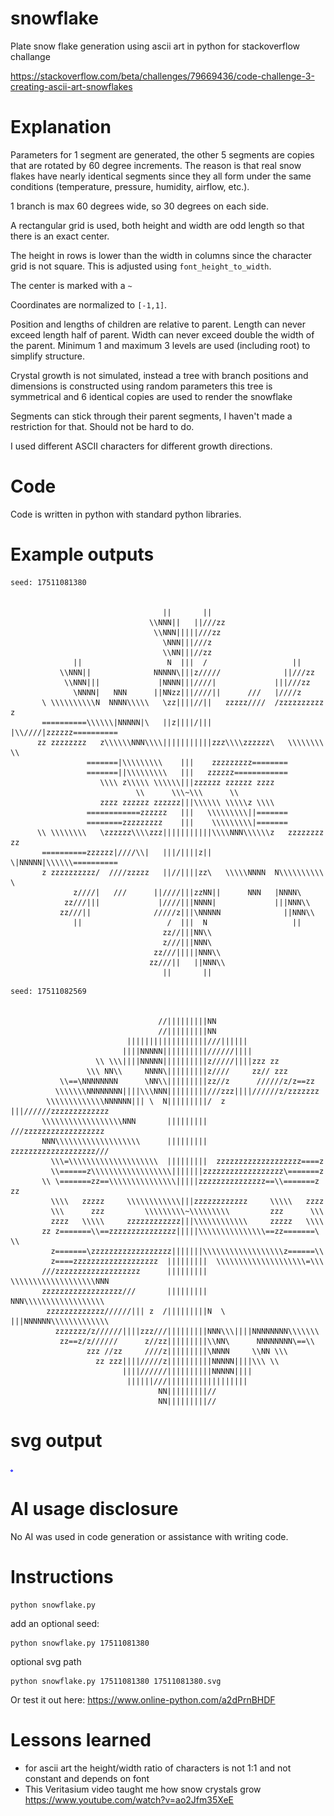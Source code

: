 # snowflake

Plate snow flake generation using ascii art in python for stackoverflow challange

https://stackoverflow.com/beta/challenges/79669436/code-challenge-3-creating-ascii-art-snowflakes


# Explanation

Parameters for 1 segment are generated, the other 5 segments are copies that are rotated by 60 degree increments. The reason is that real snow flakes have nearly identical segments since they all form under the same conditions (temperature, pressure, humidity, airflow, etc.).

1 branch is max 60 degrees wide, so 30 degrees on each side.

A rectangular grid is used, both height and width are odd length so that there is an exact center.

The height in rows is lower than the width in columns since the character grid is not square. This is adjusted using `font_height_to_width`.

The center is marked with a `~`

Coordinates are normalized to `[-1,1]`.

Position and lengths of children are relative to parent.
Length can never exceed length half of parent.
Width can never exceed double the width of the parent.
Minimum 1 and maximum 3 levels are used (including root) to simplify structure.

Crystal growth is not simulated, instead a tree with branch positions and dimensions is constructed using random parameters
this tree is symmetrical and 6 identical copies are used to render the snowflake

Segments can stick through their parent segments, I haven't made a restriction for that. Should not be hard to do.

I used different ASCII characters for different growth directions.

# Code

Code is written in python with standard python libraries.

# Example outputs

```
seed: 17511081380


                                  ||       ||
                               \\NNN||   ||///zz
                                \\NNN|||||///zz
                                  \NNN|||///z
                                  \\NN|||//zz
              ||                   N  |||  /                   ||
           \\NNN||              NNNNN\|||z/////              ||///zz
            \\NNN|||             |NNNN|||////|             |||///zz
              \NNNN|   NNN      ||NNzz|||////||      ///   |////z
       \ \\\\\\\\\\N  NNNN\\\\\   \zz||||//||   zzzzz////  /zzzzzzzzzz z
       ==========\\\\\\|NNNNN|\   ||z||||/|||   |\\////|zzzzzz==========
      zz zzzzzzzz   z\\\\\\NNN\\\\|||||||||||zzz\\\\zzzzzz\   \\\\\\\\ \\
                 =======|\\\\\\\\\    |||    zzzzzzzzz========
                 =======||\\\\\\\\\   |||   zzzzzz============
                    \\\\ z\\\\\ \\\\\\|||zzzzzz zzzzzz zzzz
                            \\      \\\~\\\      \\
                    zzzz zzzzzz zzzzzz|||\\\\\\ \\\\\z \\\\
                 ============zzzzzz   |||   \\\\\\\\\||=======
                 ========zzzzzzzzz    |||    \\\\\\\\\|=======
      \\ \\\\\\\\   \zzzzzz\\\\zzz|||||||||||\\\\NNN\\\\\\z   zzzzzzzz zz
       ==========zzzzzz|////\\|   |||/||||z||   \|NNNNN|\\\\\\==========
       z zzzzzzzzzz/  ////zzzzz   ||//||||zz\   \\\\\NNNN  N\\\\\\\\\\ \
              z////|   ///      ||////|||zzNN||      NNN   |NNNN\
            zz///|||             |////|||NNNN|             |||NNN\\
           zz///||              /////z|||\NNNNN              ||NNN\\
              ||                   /  |||  N                   ||
                                  zz//|||NN\\
                                  z///|||NNN\
                                zz///|||||NNN\\
                               zz///||   ||NNN\\
                                  ||       ||
```

```
seed: 17511082569


                                 //|||||||||NN
                                 //|||||||||NN
                          ||||||||||||||||||///||||||
                         ||||NNNNN||||||||||//////||||
                   \\ \\\||||NNNNN||||||||||z/////||||zzz zz
                 \\\ NN\\     NNNN\|||||||||z////     zz// zzz
           \\==\NNNNNNNN      \NN\\|||||||||zz//z      //////z/z==zz
          \\\\\\\NNNNNNNN||||\\\NNN|||||||||///zzz||||//////z/zzzzzzz
        \\\\\\\\\\\\\NNNNNN||| \  N|||||||||/  z |||//////zzzzzzzzzzzzz
       \\\\\\\\\\\\\\\\\\NNN       |||||||||       ///zzzzzzzzzzzzzzzzzz
       NNN\\\\\\\\\\\\\\\\\\\      |||||||||      zzzzzzzzzzzzzzzzzzz///
         \\\=\\\\\\\\\\\\\\\\\\\\  |||||||||  zzzzzzzzzzzzzzzzzzz====z
         \\======z\\\\\\\\\\\\\\\\\\|||||||zzzzzzzzzzzzzzzzzz\=======z
       \\ \=======zz==\\\\\\\\\\\\\\\|||||zzzzzzzzzzzzzzz==\\=======z zz
         \\\\   zzzzz     \\\\\\\\\\\\|||zzzzzzzzzzzz     \\\\\   zzzz
         \\\      zzz         \\\\\\\\\~\\\\\\\\\         zzz      \\\
         zzzz   \\\\\     zzzzzzzzzzzz|||\\\\\\\\\\\\     zzzzz   \\\\
       zz z=======\\==zzzzzzzzzzzzzzz|||||\\\\\\\\\\\\\\\==zz=======\ \\
         z=======\zzzzzzzzzzzzzzzzzz|||||||\\\\\\\\\\\\\\\\\\z======\\
         z====zzzzzzzzzzzzzzzzzzz  |||||||||  \\\\\\\\\\\\\\\\\\\\=\\\
       ///zzzzzzzzzzzzzzzzzzz      |||||||||      \\\\\\\\\\\\\\\\\\\NNN
       zzzzzzzzzzzzzzzzzz///       |||||||||       NNN\\\\\\\\\\\\\\\\\\
        zzzzzzzzzzzzz//////||| z  /|||||||||N  \ |||NNNNNN\\\\\\\\\\\\\
          zzzzzzz/z//////||||zzz///|||||||||NNN\\\||||NNNNNNNN\\\\\\\
           zz==z/z//////      z//zz|||||||||\\NN\      NNNNNNNN\==\\
                 zzz //zz     ////z|||||||||\NNNN     \\NN \\\
                   zz zzz||||/////z||||||||||NNNNN||||\\\ \\
                         ||||//////||||||||||NNNNN||||
                          ||||||///||||||||||||||||||
                                 NN|||||||||//
                                 NN|||||||||//
```

# svg output

<img src="./17511082569.svg">

# AI usage disclosure

No AI was used in code generation or assistance with writing code.

# Instructions

```
python snowflake.py
```
add an optional seed:
```
python snowflake.py 17511081380
```

optional svg path
```
python snowflake.py 17511081380 17511081380.svg
```

Or test it out here: https://www.online-python.com/a2dPrnBHDF

# Lessons learned

- for ascii art the height/width ratio of characters is not 1:1 and not constant and depends on font
- This Veritasium video taught me how snow crystals grow https://www.youtube.com/watch?v=ao2Jfm35XeE
